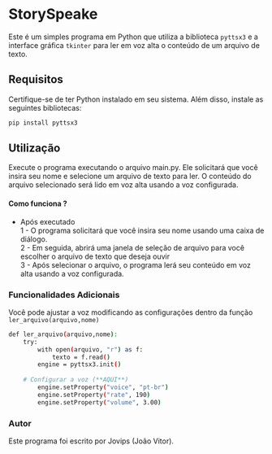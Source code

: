 # StorySpeake
Este é um simples programa em Python que utiliza a biblioteca `pyttsx3` e a interface gráfica `tkinter` para ler em voz alta o conteúdo de um arquivo de texto.

## Requisitos

Certifique-se de ter Python instalado em seu sistema. Além disso, instale as seguintes bibliotecas:

```bash
pip install pyttsx3
```
## Utilização
Execute o programa executando o arquivo main.py. Ele solicitará que você insira seu nome e selecione um arquivo de texto para ler. O conteúdo do arquivo selecionado será lido em voz alta usando a voz configurada.

#### Como funciona ?
- Após executado </br>
1 - O programa solicitará que você insira seu nome usando uma caixa de diálogo. </br>
2 - Em seguida, abrirá uma janela de seleção de arquivo para você escolher o arquivo de texto que deseja ouvir </br>
3 - Após selecionar o arquivo, o programa lerá seu conteúdo em voz alta usando a voz configurada.

### Funcionalidades Adicionais
Você pode ajustar a voz modificando as configurações dentro da função `ler_arquivo(arquivo,nome)`
```bash
def ler_arquivo(arquivo,nome):
    try:
        with open(arquivo, "r") as f:
            texto = f.read()
        engine = pyttsx3.init()
      
    # Configurar a voz (**AQUI**)
        engine.setProperty("voice", "pt-br")
        engine.setProperty("rate", 190)
        engine.setProperty("volume", 3.00)
```
### Autor
Este programa foi escrito por Jovips (João Vitor).
